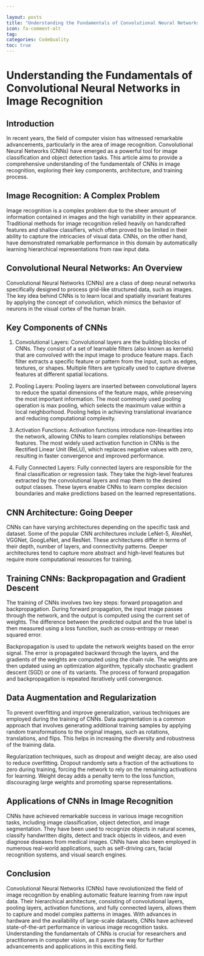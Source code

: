 ```yaml
---

layout: posts
title: "Understanding the Fundamentals of Convolutional Neural Networks in Image Recognition"
icon: fa-comment-alt
tag:      
categories: CodeQuality
toc: true
---
```




# Understanding the Fundamentals of Convolutional Neural Networks in Image Recognition

## Introduction

In recent years, the field of computer vision has witnessed remarkable advancements, particularly in the area of image recognition. Convolutional Neural Networks (CNNs) have emerged as a powerful tool for image classification and object detection tasks. This article aims to provide a comprehensive understanding of the fundamentals of CNNs in image recognition, exploring their key components, architecture, and training process.

## Image Recognition: A Complex Problem

Image recognition is a complex problem due to the sheer amount of information contained in images and the high variability in their appearance. Traditional methods for image recognition relied heavily on handcrafted features and shallow classifiers, which often proved to be limited in their ability to capture the intricacies of visual data. CNNs, on the other hand, have demonstrated remarkable performance in this domain by automatically learning hierarchical representations from raw input data.

## Convolutional Neural Networks: An Overview

Convolutional Neural Networks (CNNs) are a class of deep neural networks specifically designed to process grid-like structured data, such as images. The key idea behind CNNs is to learn local and spatially invariant features by applying the concept of convolution, which mimics the behavior of neurons in the visual cortex of the human brain.

## Key Components of CNNs

1. Convolutional Layers: Convolutional layers are the building blocks of CNNs. They consist of a set of learnable filters (also known as kernels) that are convolved with the input image to produce feature maps. Each filter extracts a specific feature or pattern from the input, such as edges, textures, or shapes. Multiple filters are typically used to capture diverse features at different spatial locations.

2. Pooling Layers: Pooling layers are inserted between convolutional layers to reduce the spatial dimensions of the feature maps, while preserving the most important information. The most commonly used pooling operation is max pooling, which selects the maximum value within a local neighborhood. Pooling helps in achieving translational invariance and reducing computational complexity.

3. Activation Functions: Activation functions introduce non-linearities into the network, allowing CNNs to learn complex relationships between features. The most widely used activation function in CNNs is the Rectified Linear Unit (ReLU), which replaces negative values with zero, resulting in faster convergence and improved performance.

4. Fully Connected Layers: Fully connected layers are responsible for the final classification or regression task. They take the high-level features extracted by the convolutional layers and map them to the desired output classes. These layers enable CNNs to learn complex decision boundaries and make predictions based on the learned representations.

## CNN Architecture: Going Deeper

CNNs can have varying architectures depending on the specific task and dataset. Some of the popular CNN architectures include LeNet-5, AlexNet, VGGNet, GoogLeNet, and ResNet. These architectures differ in terms of their depth, number of layers, and connectivity patterns. Deeper architectures tend to capture more abstract and high-level features but require more computational resources for training.

## Training CNNs: Backpropagation and Gradient Descent

The training of CNNs involves two key steps: forward propagation and backpropagation. During forward propagation, the input image passes through the network, and the output is computed using the current set of weights. The difference between the predicted output and the true label is then measured using a loss function, such as cross-entropy or mean squared error.

Backpropagation is used to update the network weights based on the error signal. The error is propagated backward through the layers, and the gradients of the weights are computed using the chain rule. The weights are then updated using an optimization algorithm, typically stochastic gradient descent (SGD) or one of its variants. The process of forward propagation and backpropagation is repeated iteratively until convergence.

## Data Augmentation and Regularization

To prevent overfitting and improve generalization, various techniques are employed during the training of CNNs. Data augmentation is a common approach that involves generating additional training samples by applying random transformations to the original images, such as rotations, translations, and flips. This helps in increasing the diversity and robustness of the training data.

Regularization techniques, such as dropout and weight decay, are also used to reduce overfitting. Dropout randomly sets a fraction of the activations to zero during training, forcing the network to rely on the remaining activations for learning. Weight decay adds a penalty term to the loss function, discouraging large weights and promoting sparse representations.

## Applications of CNNs in Image Recognition

CNNs have achieved remarkable success in various image recognition tasks, including image classification, object detection, and image segmentation. They have been used to recognize objects in natural scenes, classify handwritten digits, detect and track objects in videos, and even diagnose diseases from medical images. CNNs have also been employed in numerous real-world applications, such as self-driving cars, facial recognition systems, and visual search engines.

## Conclusion

Convolutional Neural Networks (CNNs) have revolutionized the field of image recognition by enabling automatic feature learning from raw input data. Their hierarchical architecture, consisting of convolutional layers, pooling layers, activation functions, and fully connected layers, allows them to capture and model complex patterns in images. With advances in hardware and the availability of large-scale datasets, CNNs have achieved state-of-the-art performance in various image recognition tasks. Understanding the fundamentals of CNNs is crucial for researchers and practitioners in computer vision, as it paves the way for further advancements and applications in this exciting field.